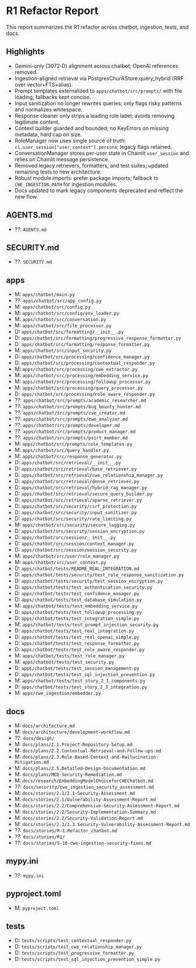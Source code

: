 # R1 Refactor Report

This report summarizes the R1 refactor across chatbot, ingestion, tests, and docs.


## Highlights
- Gemini-only (3072‑D) alignment across chatbot; OpenAI references removed.
- Ingestion-aligned retrieval via PostgresChunkStore.query_hybrid (RRF over vector+FTS+alias).
- Prompt templates externalized to `apps/chatbot/src/prompts/` with file loading; fallbacks kept concise.
- Input sanitization no longer rewrites queries; only flags risky patterns and normalizes whitespace.
- Response cleaner only strips a leading role label; avoids removing legitimate content.
- Context builder guarded and bounded; no KeyErrors on missing metadata, hard cap on size.
- RoleManager now uses single source of truth: `cl.user_session["user_context"].persona`; legacy flags retained.
- ConversationManager stores per-user state in Chainlit `user_session` and relies on Chainlit message persistence.
- Removed legacy retrievers, formatters, and test suites; updated remaining tests to new architecture.
- Robust module imports: prefer package imports; fallback to `CWE_INGESTION_PATH` for ingestion modules.
- Docs updated to mark legacy components deprecated and reflect the new flow.

## AGENTS.md

- ??: `AGENTS.md`

## SECURITY.md

- ??: `SECURITY.md`

## apps

- M: `apps/chatbot/main.py`
- ??: `apps/chatbot/src/app_config.py`
- M: `apps/chatbot/src/config.py`
- M: `apps/chatbot/src/config/env_loader.py`
- M: `apps/chatbot/src/conversation.py`
- M: `apps/chatbot/src/file_processor.py`
- D: `apps/chatbot/src/formatting/__init__.py`
- D: `apps/chatbot/src/formatting/progressive_response_formatter.py`
- D: `apps/chatbot/src/formatting/response_formatter.py`
- M: `apps/chatbot/src/input_security.py`
- D: `apps/chatbot/src/processing/confidence_manager.py`
- D: `apps/chatbot/src/processing/contextual_responder.py`
- M: `apps/chatbot/src/processing/cwe_extractor.py`
- M: `apps/chatbot/src/processing/embedding_service.py`
- M: `apps/chatbot/src/processing/followup_processor.py`
- M: `apps/chatbot/src/processing/query_processor.py`
- D: `apps/chatbot/src/processing/role_aware_responder.py`
- ??: `apps/chatbot/src/prompts/academic_researcher.md`
- ??: `apps/chatbot/src/prompts/bug_bounty_hunter.md`
- ??: `apps/chatbot/src/prompts/cve_creator.md`
- ??: `apps/chatbot/src/prompts/cwe_analyzer.md`
- ??: `apps/chatbot/src/prompts/developer.md`
- ??: `apps/chatbot/src/prompts/product_manager.md`
- ??: `apps/chatbot/src/prompts/psirt_member.md`
- M: `apps/chatbot/src/prompts/role_templates.py`
- M: `apps/chatbot/src/query_handler.py`
- M: `apps/chatbot/src/response_generator.py`
- D: `apps/chatbot/src/retrieval/__init__.py`
- D: `apps/chatbot/src/retrieval/base_retriever.py`
- D: `apps/chatbot/src/retrieval/cwe_relationship_manager.py`
- D: `apps/chatbot/src/retrieval/dense_retriever.py`
- D: `apps/chatbot/src/retrieval/hybrid_rag_manager.py`
- D: `apps/chatbot/src/retrieval/secure_query_builder.py`
- D: `apps/chatbot/src/retrieval/sparse_retriever.py`
- D: `apps/chatbot/src/security/csrf_protection.py`
- D: `apps/chatbot/src/security/input_sanitizer.py`
- D: `apps/chatbot/src/security/rate_limiting.py`
- M: `apps/chatbot/src/security/secure_logging.py`
- D: `apps/chatbot/src/security/session_encryption.py`
- D: `apps/chatbot/src/session/__init__.py`
- D: `apps/chatbot/src/session/context_manager.py`
- D: `apps/chatbot/src/session/session_security.py`
- M: `apps/chatbot/src/user/role_manager.py`
- M: `apps/chatbot/src/user_context.py`
- D: `apps/chatbot/tests/README_REAL_INTEGRATION.md`
- D: `apps/chatbot/tests/security/test_role_response_sanitization.py`
- D: `apps/chatbot/tests/security/test_session_encryption.py`
- D: `apps/chatbot/tests/test_authentication_security.py`
- D: `apps/chatbot/tests/test_confidence_manager.py`
- D: `apps/chatbot/tests/test_database_simulation.py`
- M: `apps/chatbot/tests/test_embedding_service.py`
- D: `apps/chatbot/tests/test_followup_processing.py`
- D: `apps/chatbot/tests/test_integration_simple.py`
- M: `apps/chatbot/tests/test_prompt_injection_security.py`
- D: `apps/chatbot/tests/test_real_integration.py`
- D: `apps/chatbot/tests/test_real_openai_simple.py`
- D: `apps/chatbot/tests/test_response_formatter.py`
- D: `apps/chatbot/tests/test_role_aware_responder.py`
- M: `apps/chatbot/tests/test_role_manager.py`
- M: `apps/chatbot/tests/test_security.py`
- D: `apps/chatbot/tests/test_session_management.py`
- D: `apps/chatbot/tests/test_sql_injection_prevention.py`
- M: `apps/chatbot/tests/test_story_2_1_components.py`
- D: `apps/chatbot/tests/test_story_2_3_integration.py`
- M: `apps/cwe_ingestion/embedder.py`

## docs

- M: `docs/architecture.md`
- M: `docs/architecture/development-workflow.md`
- ??: `docs/design/`
- M: `docs/plans/1.1.Project-Repository-Setup.md`
- M: `docs/plans/2.2.Contextual-Retrieval-and-Follow-ups.md`
- M: `docs/plans/2.3.Role-Based-Context-and-Hallucination-Mitigation.md`
- M: `docs/plans/2.5.Detailed-Design-Documentation.md`
- M: `docs/plans/MED-Security-Remediation.md`
- M: `docs/research/EmbeddingModelChoiceforCWEChatbot.md`
- ??: `docs/security/cwe_ingestion_security_assessment.md`
- M: `docs/stories/2.1/2.1-Security-Assessment.md`
- M: `docs/stories/2.1/Vulnerability-Assessment-Report.md`
- M: `docs/stories/2.2/Comprehensive-Security-Assessment-Report.md`
- M: `docs/stories/2.2/Security-Implementation-Summary.md`
- M: `docs/stories/2.2/Security-Validation-Report.md`
- M: `docs/stories/2.3/2.3.Security-Vulnerability-Assessment-Report.md`
- ??: `docs/stories/R-1.Refactor_chatbot.md`
- ??: `docs/stories/R1/`
- ??: `docs/stories/S-10-cwe-ingestion-security-fixes.md`

## mypy.ini

- ??: `mypy.ini`

## pyproject.toml

- M: `pyproject.toml`

## tests

- D: `tests/scripts/test_contextual_responder.py`
- D: `tests/scripts/test_cwe_relationship_manager.py`
- D: `tests/scripts/test_progressive_formatter.py`
- D: `tests/scripts/test_sql_injection_prevention_simple.py`
